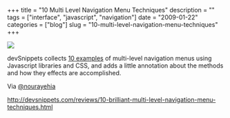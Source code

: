 +++
title = "10 Multi Level Navigation Menu Techniques"
description = ""
tags = ["interface", "javascript", "navigation"]
date = "2009-01-22"
categories = ["blog"]
slug = "10-multi-level-navigation-menu-techniques"
+++



  <div class="notebook-screenshot"><a href="http://devsnippets.com/reviews/10-brilliant-multi-level-navigation-menu-techniques.html"><img id='bluga-thumbnail-1463' class='bluga-thumbnail large' src='http://media.konigi.com/bluga/
wt49788973ea887.jpg'/></a></div><p>devSnippets collects <a href="http://devsnippets.com/reviews/10-brilliant-multi-level-navigation-menu-techniques.html">10 examples</a> of multi-level navigation menus using Javascript libraries and CSS, and adds a little annotation about the methods and how they effects are accomplished. </p>
<p>Via <a href="http://twitter.com/nourayehia/status/1138505891">@nourayehia</a></p>
    
  <a href="http://devsnippets.com/reviews/10-brilliant-multi-level-navigation-menu-techniques.html">http://devsnippets.com/reviews/10-brilliant-multi-level-navigation-menu-techniques.html</a>
